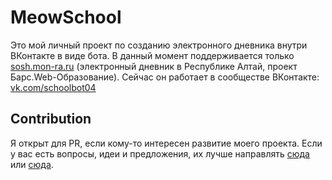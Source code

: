 # MeowSchool

Это мой личный проект по созданию электронного дневника внутри ВКонтакте в виде бота. В данный момент поддерживается
только [sosh.mon-ra.ru](https://sosh.mon-ra.ru) (электронный дневник в Республике Алтай, проект Барс.Web-Образование).
Сейчас он работает в сообществе ВКонтакте: [vk.com/schoolbot04](https://vk.com/schoolbot04)

## Contribution

Я открыт для PR, если кому-то интересен развитие моего проекта. Если у вас есть вопросы, идеи и предложения, их
лучше направлять [сюда](https://vk.me/meow_py) или [сюда](https://t.me/mironovmeow).
